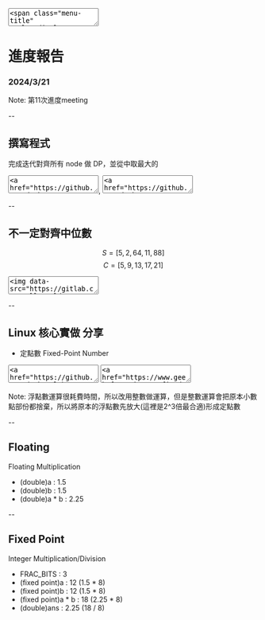 <textarea>
<span class="menu-title" style="display: none">2024/3/21</span>
</textarea>

# 進度報告
### 2024/3/21

Note:
第11次進度meeting

--

## 撰寫程式
完成迭代對齊所有 node 做 DP，並從中取最大的
<textarea><a href="https://github.com/dockyu/vector-compression/blob/99d56d1e1cf7410122c93e0ea9adfa19c94c6b09" target="_blank">99d56d1</a></textarea>, 
<textarea><a href="https://github.com/dockyu/vector-compression/blob/99d56d1e1cf7410122c93e0ea9adfa19c94c6b09/compressions/one_d_one_vector.py#L47" target="_blank">brute_force_v2</a></textarea>

--

## 不一定對齊中位數
$$S=[5, 2, 64, 11, 88]$$
$$C=[5, 9, 13, 17, 21]$$

<textarea>
<img data-src="https://gitlab.com/HelloWorldOvO/presentation-resource/-/raw/main/20240321/not_align_medium.png" alt="not_align_medium" class="r-stretch">
</textarea>

--

## Linux 核心實做 分享
+ 定點數 Fixed-Point Number
<textarea><a href="https://github.com/dockyu/lab0-c/blob/3f51788aea7d00092cd66676e795a4158a7dc332/agents/fpmath.h" target="_blank">fpmath.h</a></textarea>

<textarea><a href="https://www.geeksforgeeks.org/fixed-point-representation/" target="_blank">Fixed Point Representation</a></textarea>

Note:
浮點數運算很耗費時間，所以改用整數做運算，但是整數運算會把原本小數點部份都捨棄，所以將原本的浮點數先放大(這裡是2^3倍最合適)形成定點數

--

## Floating
Floating Multiplication
+ (double)a : 1.5
+ (double)b : 1.5
+ (double)a * b : 2.25

--

## Fixed Point
Integer Multiplication/Division
+ FRAC_BITS : 3
+ (fixed point)a : 12 (1.5 * 8)
+ (fixed point)b : 12 (1.5 * 8)
+ (fixed point)a * b : 18 (2.25 * 8)
+ (double)ans : 2.25 (18 / 8)
